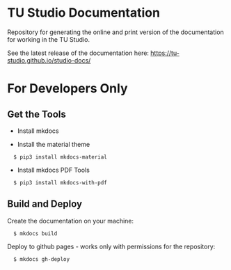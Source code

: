 # TU Studio Documentation

Repository for generating the online and print version of the documentation for working in the TU Studio.

See the latest release of the documentation here: https://tu-studio.github.io/studio-docs/

# For Developers Only

## Get the Tools  

- Install mkdocs

- Install the material theme

```console
  $ pip3 install mkdocs-material
```

- Install mkdocs PDF Tools

```console
  $ pip3 install mkdocs-with-pdf
```

## Build and Deploy

Create the documentation on your machine:

```console
  $ mkdocs build
```

Deploy to github pages - works only with permissions for the repository:

```console
  $ mkdocs gh-deploy
```
